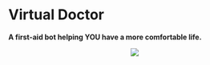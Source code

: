 # Virtual Doctor 

**A first-aid bot helping YOU have a more comfortable life.**

<center>
<img src="./assets/Capture.PNG">
</center>
